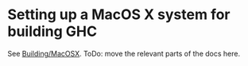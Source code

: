 # Setting up a MacOS X system for building GHC


See [Building/MacOSX](building/mac-osx).  ToDo: move the relevant parts of the docs here.
